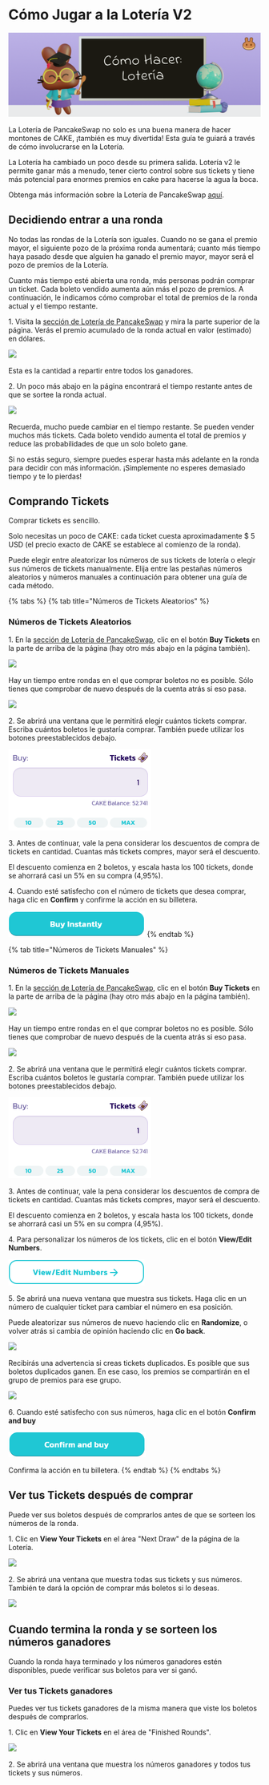 # Cómo Jugar a la Lotería V2

![](<../../.gitbook/assets/docs masthead (28).png>)

La Lotería de PancakeSwap no solo es una buena manera de hacer montones de CAKE, ¡también es muy divertida! Esta guía te guiará a través de cómo involucrarse en la Lotería.

La Lotería ha cambiado un poco desde su primera salida. Lotería v2 le permite ganar más a menudo, tener cierto control sobre sus tickets y tiene más potencial para enormes premios en cake para hacerse la agua la boca.&#x20;

Obtenga más información sobre la Lotería de PancakeSwap [aquí](https://docs.pancakeswap.finance/v/espanol/productos/lottery).

## Decidiendo entrar a una ronda <a href="#deciding-if-youd-like-to-enter-a-round" id="deciding-if-youd-like-to-enter-a-round"></a>

‌No todas las rondas de la Lotería son iguales. Cuando no se gana el premio mayor, el siguiente pozo de la próxima ronda aumentará; cuanto más tiempo haya pasado desde que alguien ha ganado el premio mayor, mayor será el pozo de premios de la Lotería.

Cuanto más tiempo esté abierta una ronda, más personas podrán comprar un ticket. Cada boleto vendido aumenta aún más el pozo de premios. A continuación, le indicamos cómo comprobar el total de premios de la ronda actual y el tiempo restante.

‌1. Visita la [sección de Lotería de PancakeSwap](https://pancakeswap.finance/lottery) y mira la parte superior de la página. Verás el premio acumulado de la ronda actual en valor (estimado) en dólares.

![](https://lh5.googleusercontent.com/xjHyOYGhIW7tylzt7ZoqogZ4jlK1QfUX3kgxa\_yqpQwVcr48abh3jErRc1fjF4HJISl-Kqzoa4XY1sB\_8kpOwEWIIXUJ15PIpKdrULJSzwR9L7ANpvyABtWRk7Z9jm\_GzW3KXqo8)

Esta es la cantidad a repartir entre todos los ganadores.

‌2. Un poco más abajo en la página encontrará el tiempo restante antes de que se sortee la ronda actual.

![](https://lh3.googleusercontent.com/OHYLboNuQg97z1yhxOmMiIh4SDzpXbo0orf4ryNtdKGPd5eFYTunMC1p4KXuSNaiEUmNqzs0IfKBJUqptd5YeAMwwDRIwPNOJwXD\_Y1ILEP801Q618GY3xZv22blxGr7WPkmgpbZ)

Recuerda, mucho puede cambiar en el tiempo restante. Se pueden vender muchos más tickets. Cada boleto vendido aumenta el total de premios y reduce las probabilidades de que un solo boleto gane.

‌Si no estás seguro, siempre puedes esperar hasta más adelante en la ronda para decidir con más información. ¡Simplemente no esperes demasiado tiempo y te lo pierdas!

## Comprando Tickets <a href="#buying-lottery-tickets" id="buying-lottery-tickets"></a>

‌Comprar tickets es sencillo.

Solo necesitas un poco de CAKE: cada ticket cuesta aproximadamente $ 5 USD (el precio exacto de CAKE se establece al comienzo de la ronda).

Puede elegir entre aleatorizar los números de sus tickets de lotería o elegir sus números de tickets manualmente. Elija entre las pestañas números aleatorios y números manuales a continuación para obtener una guía de cada método.&#x20;

{% tabs %}
{% tab title="Números de Tickets Aleatorios" %}
### Números de Tickets Aleatorios

1\. En la [sección de Lotería de PancakeSwap](https://pancakeswap.finance/lottery), clic en el botón **Buy Tickets** en la parte de arriba de la página (hay otro más abajo en la página también).

![](https://lh5.googleusercontent.com/uzvN8ZK78KrrnUo1lZsTpB-RG\_WKi5R2U3ZXtmO5od1jx02mEaxaL2uEN2mSylkrbsQLDpAHdzrib4cxtO8OUsifCHgXxRUi7dSeksWY725YOnPJ9eQlkS85bNYoWIsl6PUmCSTc)

Hay un tiempo entre rondas en el que comprar boletos no es posible. Sólo tienes que comprobar de nuevo después de la cuenta atrás si eso pasa.

![](https://lh3.googleusercontent.com/JMN04H2T-oTc0FiC3L5ZMa7Xtfb0xtk58JsJ3CvQyJ8MKI6BNS5iJOCTubfO5KApRuMB\_6Un97SQmFRujLJhDNOWT97y4\_m3dzkRLD4ovcoNuaBqGhAwKhN\_cTOgcEFpYPhG4c\_j)

2\. Se abrirá una ventana que le permitirá elegir cuántos tickets comprar. Escriba cuántos boletos le gustaría comprar. También puede utilizar los botones preestablecidos debajo.

![](<../../.gitbook/assets/image (142).png>)

3\. Antes de continuar, vale la pena considerar los descuentos de compra de tickets en cantidad. Cuantas más tickets compres, mayor será el descuento.

El descuento comienza en 2 boletos, y escala hasta los 100 tickets, donde se ahorrará casi un 5% en su compra (4,95%).

4\. Cuando esté satisfecho con el número de tickets que desea comprar, haga clic en **Confirm** y confirme la acción en su billetera.

![](<../../.gitbook/assets/image (143).png>)
{% endtab %}

{% tab title="Números de Tickets Manuales" %}
### Números de Tickets Manuales

1\. En la [sección de Lotería de PancakeSwap](https://pancakeswap.finance/lottery), clic en el botón **Buy Tickets** en la parte de arriba de la página (hay otro más abajo en la página también).

![](https://lh5.googleusercontent.com/I1KdHOidk7L4XS\_-UTKmJaRYqFwR35gATRLS8BtBcxuwermUHuWD7hSgOgVjze21pr2Ow-KrvcpUacoh3t3\_LR3kQMT8-JxSBbfJ0K66v7qhCzBo53uK9tXexkN5MKksGoQ\_308N)

Hay un tiempo entre rondas en el que comprar boletos no es posible. Sólo tienes que comprobar de nuevo después de la cuenta atrás si eso pasa.

![](https://lh6.googleusercontent.com/UwGdWEMdShE5\_MfQCn6k8zmuXFIOSNPiihIEPMJzXbZpKRl5yk-deuSDydyo00Z67G0zFhxq\_pVnItoLZCKbJTpD8RjTVbDzZZc-NiTc1isn5IAGZTBcXIRl8VyMzG\_xNZBE5csi)

2\. Se abrirá una ventana que le permitirá elegir cuántos tickets comprar. Escriba cuántos boletos le gustaría comprar. También puede utilizar los botones preestablecidos debajo.

![](<../../.gitbook/assets/image (142).png>)

3\. Antes de continuar, vale la pena considerar los descuentos de compra de tickets en cantidad. Cuantas más tickets compres, mayor será el descuento.

El descuento comienza en 2 boletos, y escala hasta los 100 tickets, donde se ahorrará casi un 5% en su compra (4,95%).

4\. Para personalizar los números de los tickets, clic en el botón **View/Edit Numbers**.

![](<../../.gitbook/assets/image (144).png>)

5\. Se abrirá una nueva ventana que muestra sus tickets. Haga clic en un número de cualquier ticket para cambiar el número en esa posición.

Puede aleatorizar sus números de nuevo haciendo clic en **Randomize**, o volver atrás si cambia de opinión haciendo clic en **Go back**.

![](https://lh4.googleusercontent.com/229uStQBb-Uzj-Tu9kRDXxfux4wWNjeHjPXJBULwhKbCR5UEgWnb3jzzj1-KeWeBfxfGlctR9aH\_S1P\_l6\_VgtrZR0Eb2AVqrJLF8oNkpoVFlpeHaOIsUij-bs12QBOwDAIJEJiU)

Recibirás una advertencia si creas tickets duplicados. Es posible que sus boletos duplicados ganen. En ese caso, los premios se compartirán en el grupo de premios para ese grupo.

![](https://lh3.googleusercontent.com/jqaMYUJQWpMIkzonsVvIpz\_lUBzLYDSMxFZftLqdxqrzPzcwnpZio-XMw7LFCpOPOgq-tZX8yD5WfW\_TATvH1jX0ZTh9WwNm75vezhfpiH5ljXTphkJgg344KdAE0JplkXw-oqjN)

6\. Cuando esté satisfecho con sus números, haga clic en el botón **Confirm and buy**

![](<../../.gitbook/assets/image (145).png>)

Confirma la acción en tu billetera.
{% endtab %}
{% endtabs %}

## Ver tus Tickets después de comprar

Puede ver sus boletos después de comprarlos antes de que se sorteen los números de la ronda.

1\. Clic en **View Your Tickets** en el área "Next Draw" de la página de la Lotería.

![](https://lh4.googleusercontent.com/GSUujMwjqv5c\_0UeeVrWmBnyeTiBVfhSiiQd8NZie8tpCC\_65c7mGPJfS0O\_q72MstJUGeOZ7VWnrGIytwRHowcCGi6Cdgj5flwg06GODRs8Or\_3R-rZB1pKcP1pudwtjJBJJBDO)

2\. Se abrirá una ventana que muestra todas sus tickets y sus números. También te dará la opción de comprar más boletos si lo deseas.

![](https://lh3.googleusercontent.com/RSA-gQ7e8yY1t8xN8bELLaMaoBZLtSAS8ybDdeiG6Wzv1fbr9SqKheQD3S5kxYFlD9rnZX9dpzXjYTDy-rnsXkuNtrU46msafxAfdsHgsCdPxjOxBtTJN3cCNF6NWYp0Mwdk4SXR)

## Cuando termina la ronda y se sorteen los números ganadores

‌Cuando la ronda haya terminado y los números ganadores estén disponibles, puede verificar sus boletos para ver si ganó.

### ‌Ver tus Tickets ganadores

‌Puedes ver tus tickets ganadores de la misma manera que viste los boletos después de comprarlos.

‌1. Clic en **View Your Tickets** en el área de "Finished Rounds".

![](https://lh3.googleusercontent.com/p3QxWcrxCcBwHrhwPU55vnAN-BmelgNwKRWse8yEQQVfehXsIOvUX\_tCo1gC7LpHxL-crIMS19RxpnMxn5yBuShNwXfH7qzCSdCOtnBeXhUuecrqRvhdI97rX\_CuVuWAawaor6Mi)

2\. Se abrirá una ventana que muestra los números ganadores y todos tus tickets y sus números.
